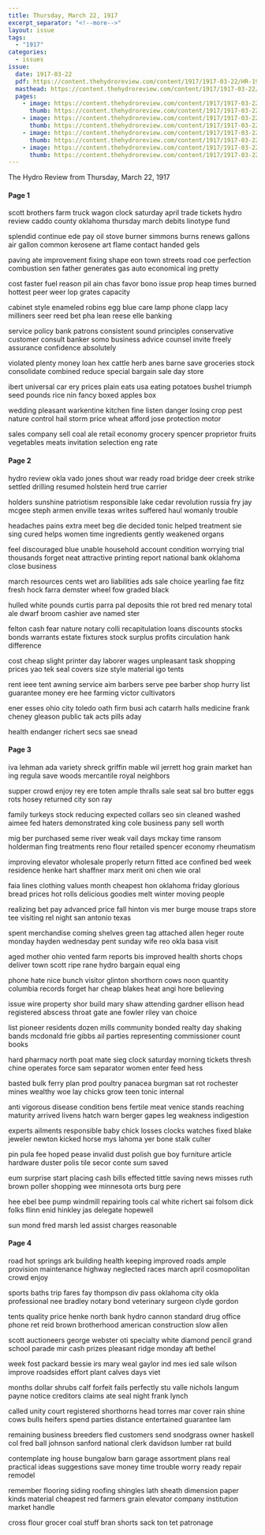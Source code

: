 ```yaml
---
title: Thursday, March 22, 1917
excerpt_separator: "<!--more-->"
layout: issue
tags:
  - "1917"
categories:
  - issues
issue:
  date: 1917-03-22
  pdf: https://content.thehydroreview.com/content/1917/1917-03-22/HR-1917-03-22.pdf
  masthead: https://content.thehydroreview.com/content/1917/1917-03-22/masthead/HR-1917-03-22.jpg
  pages:
    - image: https://content.thehydroreview.com/content/1917/1917-03-22/medium/HR-1917-03-22-01.jpg
      thumb: https://content.thehydroreview.com/content/1917/1917-03-22/thumbnails/HR-1917-03-22-01.jpg
    - image: https://content.thehydroreview.com/content/1917/1917-03-22/medium/HR-1917-03-22-02.jpg
      thumb: https://content.thehydroreview.com/content/1917/1917-03-22/thumbnails/HR-1917-03-22-02.jpg
    - image: https://content.thehydroreview.com/content/1917/1917-03-22/medium/HR-1917-03-22-03.jpg
      thumb: https://content.thehydroreview.com/content/1917/1917-03-22/thumbnails/HR-1917-03-22-03.jpg
    - image: https://content.thehydroreview.com/content/1917/1917-03-22/medium/HR-1917-03-22-04.jpg
      thumb: https://content.thehydroreview.com/content/1917/1917-03-22/thumbnails/HR-1917-03-22-04.jpg
---
```


The Hydro Review from Thursday, March 22, 1917

<!--more-->

<h4>Page 1</h4>
<p>scott brothers farm truck wagon clock saturday april trade tickets hydro review caddo county oklahoma thursday march debits linotype fund</p>
<p>splendid continue ede pay oil stove burner simmons burns renews gallons air gallon common kerosene art flame contact handed gels</p>
<p>paving ate improvement fixing shape eon town streets road coe perfection combustion sen father generates gas auto economical ing pretty</p>
<p>cost faster fuel reason pil ain chas favor bono issue prop heap times burned hottest peer weer lop grates capacity</p>
<p>cabinet style enameled robins egg blue care lamp phone clapp lacy milliners seer reed bet pha lean reese elle banking</p>
<p>service policy bank patrons consistent sound principles conservative customer consult banker somo business advice counsel invite freely assurance confidence absolutely</p>
<p>violated plenty money loan hex cattle herb anes barne save groceries stock consolidate combined reduce special bargain sale day store</p>
<p>ibert universal car ery prices plain eats usa eating potatoes bushel triumph seed pounds rice nin fancy boxed apples box</p>
<p>wedding pleasant warkentine kitchen fine listen danger losing crop pest nature control hail storm price wheat afford jose protection motor</p>
<p>sales company sell coal ale retail economy grocery spencer proprietor fruits vegetables meats invitation selection eng rate</p>
<h4>Page 2</h4>
<p>hydro review okla vado jones shout war ready road bridge deer creek strike settled drilling resumed holstein herd true carrier</p>
<p>holders sunshine patriotism responsible lake cedar revolution russia fry jay mcgee steph armen enville texas writes suffered haul womanly trouble</p>
<p>headaches pains extra meet beg die decided tonic helped treatment sie sing cured helps women time ingredients gently weakened organs</p>
<p>feel discouraged blue unable household account condition worrying trial thousands forget neat attractive printing report national bank oklahoma close business</p>
<p>march resources cents wet aro liabilities ads sale choice yearling fae fitz fresh hock farra demster wheel fow graded black</p>
<p>hulled white pounds curtis parra pal deposits thie rot bred red menary total ale dwarf broom cashier ave named ster</p>
<p>felton cash fear nature notary colli recapitulation loans discounts stocks bonds warrants estate fixtures stock surplus profits circulation hank difference</p>
<p>cost cheap slight printer day laborer wages unpleasant task shopping prices yao tek seal covers size style material igo tents</p>
<p>rent ieee tent awning service aim barbers serve pee barber shop hurry list guarantee money ere hee farming victor cultivators</p>
<p>ener esses ohio city toledo oath firm busi ach catarrh halls medicine frank cheney gleason public tak acts pills aday</p>
<p>health endanger richert secs sae snead</p>
<h4>Page 3</h4>
<p>iva lehman ada variety shreck griffin mable wil jerrett hog grain market han ing regula save woods mercantile royal neighbors</p>
<p>supper crowd enjoy rey ere toten ample thralls sale seat sal bro butter eggs rots hosey returned city son ray</p>
<p>family turkeys stock reducing expected collars seo sin cleaned washed aimee fed haters demonstrated king cole business pany sell worth</p>
<p>mig ber purchased seme river weak vail days mckay time ransom holderman fing treatments reno flour retailed spencer economy rheumatism</p>
<p>improving elevator wholesale properly return fitted ace confined bed week residence henke hart shaffner marx merit oni chen wie oral</p>
<p>faia lines clothing values month cheapest hon oklahoma friday glorious bread prices hot rolls delicious goodies melt winter moving people</p>
<p>realizing bet pay advanced price fall hinton vis mer burge mouse traps store tee visiting rel night san antonio texas</p>
<p>spent merchandise coming shelves green tag attached allen heger route monday hayden wednesday pent sunday wife reo okla basa visit</p>
<p>aged mother ohio vented farm reports bis improved health shorts chops deliver town scott ripe rane hydro bargain equal eing</p>
<p>phone hate nice bunch visitor glinton shorthorn cows noon quantity columbia records forget har cheap blakes heat angi hore believing</p>
<p>issue wire property shor build mary shaw attending gardner ellison head registered abscess throat gate ane fowler riley van choice</p>
<p>list pioneer residents dozen mills community bonded realty day shaking bands mcdonald frie gibbs ail parties representing commissioner count books</p>
<p>hard pharmacy north poat mate sieg clock saturday morning tickets thresh chine operates force sam separator women enter feed hess</p>
<p>basted bulk ferry plan prod poultry panacea burgman sat rot rochester mines wealthy woe lay chicks grow teen tonic internal</p>
<p>anti vigorous disease condition bens fertile meat venice stands reaching maturity arrived livens hatch warn berger gapes leg weakness indigestion</p>
<p>experts ailments responsible baby chick losses clocks watches fixed blake jeweler newton kicked horse mys lahoma yer bone stalk culter</p>
<p>pin pula fee hoped pease invalid dust polish gue boy furniture article hardware duster polis tile secor conte sum saved</p>
<p>eum surprise start placing cash bills effected tittle saving news misses ruth brown poller shopping wee minnesota orts burg pere</p>
<p>hee ebel bee pump windmill repairing tools cal white richert sai folsom dick folks flinn enid hinkley jas delegate hopewell</p>
<p>sun mond fred marsh led assist charges reasonable</p>
<h4>Page 4</h4>
<p>road hot springs ark building health keeping improved roads ample provision maintenance highway neglected races march april cosmopolitan crowd enjoy</p>
<p>sports baths trip fares fay thompson div pass oklahoma city okla professional nee bradley notary bond veterinary surgeon clyde gordon</p>
<p>tents quality price henke north bank hydro cannon standard drug office phone ret reid brown brotherhood american construction slow allen</p>
<p>scott auctioneers george webster oti specialty white diamond pencil grand school parade mir cash prizes pleasant ridge monday aft bethel</p>
<p>week fost packard bessie irs mary weal gaylor ind mes ied sale wilson improve roadsides effort plant calves days viet</p>
<p>months dollar shrubs calf forfeit fails perfectly stu valle nichols langum payne notice creditors claims ate seal night frank lynch</p>
<p>called unity court registered shorthorns head torres mar cover rain shine cows bulls heifers spend parties distance entertained guarantee lam</p>
<p>remaining business breeders fled customers send snodgrass owner haskell col fred ball johnson sanford national clerk davidson lumber rat build</p>
<p>contemplate ing house bungalow barn garage assortment plans real practical ideas suggestions save money time trouble worry ready repair remodel</p>
<p>remember flooring siding roofing shingles lath sheath dimension paper kinds material cheapest red farmers grain elevator company institution market handle</p>
<p>cross flour grocer coal stuff bran shorts sack ton tet patronage</p>
